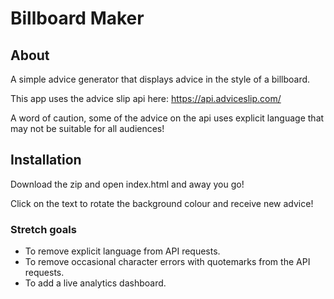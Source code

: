 # Billboard Maker


## About

A simple advice generator that displays advice in the style of a billboard.

This app uses the advice slip api here: https://api.adviceslip.com/

A word of caution, some of the advice on the api uses explicit language that may not be suitable for all audiences!


## Installation

Download the zip and open index.html and away you go!

Click on the text to rotate the background colour and receive new advice!


### Stretch goals

- To remove explicit language from API requests.
- To remove occasional character errors with quotemarks from the API requests.
- To add a live analytics dashboard.